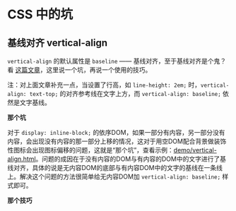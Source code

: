 # CSS 中的坑

## 基线对齐 vertical-align

`vertical-align` 的默认属性是 `baseline` —— 基线对齐，至于基线对齐是个鬼？看 [这篇文章](http://www.ddcat.net/blog/?p=233)，这里说一个坑，再说一个使用的技巧。

注：对上面文章补充一点，当设置了行高，如 `line-height: 2em;` 时，`vertical-align: text-top;` 的对齐参考线在文字上方，而 `vertical-align: baseline;` 依然是文字基线。

**那个坑**

对于 `display: inline-block;` 的依序DOM，如果一部分有内容，另一部分没有内容，会出现没有内容的那一部分上移的情况，这对于用空DOM配合背景做装饰性图标会出现图标偏移的问题，这就是“那个坑”，查看示例：[demo/vertical-align.html](demo/vertical-align.html)。问题的成因在于没有内容的DOM与有内容的DOM中的文字进行了基线对齐，具体的说是无内容DOM的底部与有内容DOM中的文字的基线在一条线上。解决这个问题的方法很简单给无内容DOM加 `vertical-align: baseline;` 样式即可。

**那个技巧**
 
